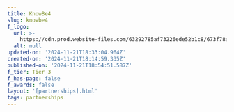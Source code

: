 ```yaml
---
title: KnowBe4
slug: knowbe4
f_logo:
  url: >-
    https://cdn.prod.website-files.com/63292785af73226ede52b1c8/673f78a250d7a44ba1d169c8_KnowBe4%25201.svg
  alt: null
updated-on: '2024-11-21T18:33:04.964Z'
created-on: '2024-11-21T18:14:59.335Z'
published-on: '2024-11-21T18:54:51.587Z'
f_tier: Tier 3
f_has-page: false
f_awards: false
layout: '[partnerships].html'
tags: partnerships
---
```



